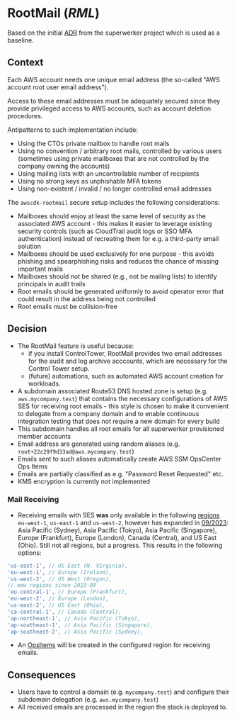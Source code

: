# RootMail (_RML_)

Based on the initial [ADR](https://github.com/superwerker/superwerker/blob/main/docs/adrs/rootmail.md) from the superwerker project which is used as a baseline.

## Context

Each AWS account needs one unique email address (the so-called "AWS account root user email address").

Access to these email addresses must be adequately secured since they provide privileged access to AWS accounts, such as account deletion procedures.

Antipatterns to such implementation include:

- Using the CTOs private mailbox to handle root mails
- Using no convention / arbitrary root mails, controlled by various users (sometimes using private mailboxes that are not controlled by the company owning the accounts)
- Using mailing lists with an uncontrollable number of recipients
- Using no strong keys as unphishable MFA tokens
- Using non-existent / invalid / no longer controlled email addresses

The `awscdk-rootmail` secure setup includes the following considerations:

- Mailboxes should enjoy at least the same level of security as the associated AWS account - this makes it easier to leverage existing security controls (such as CloudTrail audit logs or SSO MFA authentication) instead of recreating them for e.g. a third-party email solution
- Mailboxes should be used exclusively for one purpose - this avoids phishing and spearphishing risks and reduces the chance of missing important mails
- Mailboxes should not be shared (e.g., not be mailing lists) to identify principals in audit trails
- Root emails should be generated uniformly to avoid operator error that could result in the address being not controlled
- Root emails must be collision-free

## Decision

- The RootMail feature is useful because:
  - if you install ControlTower, RootMail provides two email addresses for the audit and log archive acccounts, which are necessary for the Control Tower setup.
  - (future) automations, such as automated AWS account creation for workloads.
- A subdomain associated Route53 DNS hosted zone is setup (e.g. `aws.mycompany.test`) that contains the necessary configurations of AWS SES for receiving root emails - this style is chosen to make it convenient to delegate from a company domain and to enable continuous integration testing that does not require a new domain for every build
- This subdomain handles all root emails for all superwerker provisioned member accounts
- Email address are generated using random aliases (e.g. `root+22c29f9d33ad@aws.mycompany.test`)
- Emails sent to such aliases automatically create AWS SSM OpsCenter Ops Items
- Emails are partially classified as e.g. "Password Reset Requested" etc.
- KMS encryption is currently not implemented

### Mail Receiving

- Receiving emails with SES **was** only available in the following [regions](https://docs.aws.amazon.com/ses/latest/dg/regions.html) `eu-west-1`, `us-east-1` and `us-west-2`, however has expanded in [09/2023](https://aws.amazon.com/de/about-aws/whats-new/2023/09/amazon-ses-email-service-7-regions/): Asia Pacific (Sydney), Asia Pacific (Tokyo), Asia Pacific (Singapore), Europe (Frankfurt), Europe (London), Canada (Central), and US East (Ohio). Still not all regions, but a progress. This results  in the following options:
```ts
'us-east-1', // US East (N. Virginia),
'eu-west-1', // Europe (Ireland),
'us-west-2', // US West (Oregon),
// new regions since 2023-09
'eu-central-1', // Europe (Frankfurt),
'eu-west-2', // Europe (London),
'us-east-2', // US East (Ohio),
'ca-central-1', // Canada (Central),
'ap-northeast-1', // Asia Pacific (Tokyo),
'ap-southeast-1', // Asia Pacific (Singapore),
'ap-southeast-2', // Asia Pacific (Sydney),
```
- An [OpsItems](https://docs.aws.amazon.com/systems-manager/latest/userguide/OpsCenter-create-OpsItems.html) will be created in the configured region for receiving emails.

## Consequences

- Users have to control a domain (e.g. `mycompany.test`) and configure their subdomain delegation (e.g. `aws.mycompany.test`)
- All received emails are processed in the region the stack is deployed to.